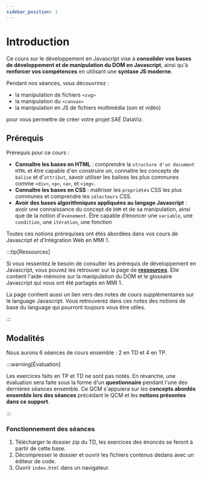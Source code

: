 ```yaml
---
sidebar_position: 1
---
```


# Introduction

Ce cours sur le développement en Javascript vise à **consolider vos bases de développement et de manipulation du DOM en Javascript**, ainsi qu'à **renforcer vos compétences** en utilisant une **syntaxe JS moderne**.

Pendant nos séances, vous découvrirez :

- la manipulation de fichiers `<svg>`
- la manipulation du `<canvas>`
- la manipulation en JS de fichiers multimédia (son et vidéo) 

pour vous permettre de créer votre projet SAÉ DataViz.

## Prérequis

Prérequis pour ce cours :

- **Connaître les bases en HTML** : comprendre la `structure d'un document HTML` et être capable d'en construire un, connaitre les concepts de `balise` et d'`attribut`, savoir utiliser les balises les plus communes comme `<div>`, `<p>`, `<a>`, et `<img>`.
- **Connaître les bases en CSS** : maîtriser les `propriétés` CSS les plus communes et comprendre les `sélecteurs` CSS.
- **Avoir des bases algorithmiques appliquées au langage Javascript** : avoir une connaissance du concept de `DOM` et de sa manipulation, ainsi que de la notion d'`évènement`. Être capable d’énoncer une `variable`, une `condition`, une `itération`, une fonction

Toutes ces notions prérequises ont étés abordées dans vos cours de Javascript et d’Intégration Web en MMI 1.

:::tip[Ressources]

Si vous ressentez le besoin de consulter les prérequis de développement en Javascript, vous pouvez les retrouver sur la page de **[ressources](/resources)**. Elle contient l'aide-mémoire sur la manipulation du DOM et le glossaire Javascript qui vous ont été partagés en MMI 1. 

La page contient aussi un lien vers des notes de cours supplémentaires sur le language Javascript. Vous retrouverez dans ces notes des notions de base du language qui pourront toujours vous être utiles.

:::

## Modalités

Nous aurons 6 séances de cours ensemble : 2 en TD et 4 en TP.

:::warning[Évaluation]

Les exercices faits en TP et TD ne sont pas notés. En revanche, une évaluation sera faite sous la forme d'un **questionnaire** pendant l'une des dernières séances ensemble. Ce QCM s'appuiera sur les **concepts abordés ensemble lors des séances** précédant le QCM et les **notions présentes dans ce support**.

:::

### Fonctionnement des séances

1. Télécharger le dossier zip du TD, les exercices des énoncés se feront à partir de cette base.
2. Décompresser le dossier et ouvrir les fichiers contenus dedans avec un éditeur de code.
3. Ouvrir `index.html` dans un navigateur.